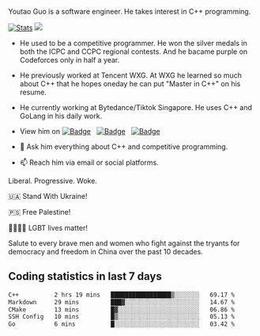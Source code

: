 Youtao Guo is a software engineer. He takes interest in C++ programming.

[![Stats](https://github-readme-stats.vercel.app/api?username=coyorkdow&show_icons=true&theme=onedark)](https://github.com/anuraghazra/github-readme-stats)
<img src="https://github-readme-stats.vercel.app/api/top-langs/?username=coyorkdow&theme=dark&layout=compact"/>

- He used to be a competitive programmer. He won the silver medals in both the ICPC and CCPC regional contests. And he bacame purple on Codeforces only in half a year.

- He previously worked at Tencent WXG. At WXG he learned so much about C++ that he hopes oneday he can put "Master in C++" on his resume.

- He currently working at Bytedance/Tiktok Singapore. He uses C++ and GoLang in his daily work.

- View him on [![Badge](https://img.shields.io/badge/Linkedin-0A66C2?style=flat&logo=linkedin&logoColor=white)](https://www.linkedin.com/in/youtaoguo/) &nbsp; [![Badge](https://img.shields.io/badge/StackOverflow-F58025?style=flat&logo=stackoverflow&logoColor=white)](https://stackoverflow.com/users/11139119/youtao-guo) &nbsp; [![Badge](https://cp-logo.vercel.app/codeforces/coyorkdow)](https://codeforces.com/profile/coyorkdow)

- 💬 Ask him everything about C++ and competitive programming.

- 📫 Reach him via email or social platforms.

Liberal. Progressive. Woke.

🇺🇦 Stand With Ukraine!

🇵🇸 Free Palestine!

🏳️‍🌈🏳️‍⚧️ LGBT lives matter!

Salute to every brave men and women who fight against the tryants for democracy and freedom in China over the past 10 decades.


## Coding statistics in last 7 days

<!--START_SECTION:waka-->

```txt
C++          2 hrs 19 mins   █████████████████▒░░░░░░░   69.17 %
Markdown     29 mins         ███▓░░░░░░░░░░░░░░░░░░░░░   14.67 %
CMake        13 mins         █▓░░░░░░░░░░░░░░░░░░░░░░░   06.86 %
SSH Config   10 mins         █▒░░░░░░░░░░░░░░░░░░░░░░░   05.13 %
Go           6 mins          █░░░░░░░░░░░░░░░░░░░░░░░░   03.42 %
```

<!--END_SECTION:waka-->

<!--
**coyorkdow/coyorkdow** is a ✨ _special_ ✨ repository because its `README.md` (this file) appears on your GitHub profile.

Here are some ideas to get you started:

- 🔭 I’m currently working on ...
- 🌱 I’m currently learning ...
- 👯 I’m looking to collaborate on ...
- 🤔 I’m looking for help with ...
- 💬 Ask me about ...
- 📫 How to reach me: ...
- 😄 Pronouns: ...
- ⚡ Fun fact: ...
-->
